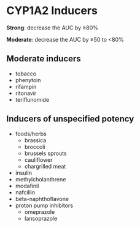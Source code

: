 # CYP1A2 Inducers

**Strong**: decrease the AUC by ≥80%

**Moderate**: decrease the AUC by ≥50 to <80%

## Moderate inducers

- tobacco
- phenytoin
- rifampin
- ritonavir
- teriflunomide

## Inducers of unspecified potency

- foods/herbs
    - brassica
    - broccoli
    - brussels sprouts
    - cauliflower
    - chargrilled meat
- insulin
- methylcholanthrene
- modafinil
- nafcillin
- beta-naphthoflavone
- proton pump inhibitors
    - omeprazole
    - lansoprazole